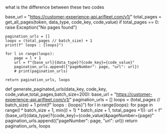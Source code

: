 what is the difference between these two codes

 base_url = "https://customer-experience-api.arifleet.com/v1/"
    total_pages = get_all_pages(token, data_type, code_key, code_value)
    if total_pages == 0:
        raise Exception("No pages found")

    pagination_urls = []
    loops = (total_pages // batch_size) + 1
    print(f" loops : {loops}")

    for l in range(loops):
        page = l + 1
        url = f"{base_url}{data_type}?{code_key}={code_value}"
        pagination_urls.append({"pageNumber": page, "url": url})
        # print(pagination_urls)

    return pagination_urls, loops

def generate_paginated_urls(data_key, code_key, code_value,total_pages,batch_size=200):
    base_url = "https://customer-experience-api.arifleet.com/v1/"
    pagination_urls = []
    loops = (total_pages // batch_size) + 1
    print(f" loops : {loops}")
    for l in range(loops):
        for page in range(l * batch_size + 1, min((l + 1) * batch_size + 1, total_pages +1)):
            url = f"{base_url}{data_type}?{code_key}={code_value}&pageNumber={page}"
            pagination_urls.append({"pageNumber": page, "url": url})
    return pagination_urls, loops

